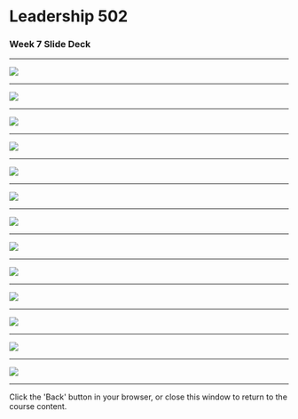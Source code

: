 
# Leadership 502

### Week 7 Slide Deck

---

![](LDRS502-9/assets/Slide01.jpeg)

---

![](LDRS502-9/assets/Slide02.jpeg)

---

![](LDRS502-9/assets/Slide03.jpeg)

---

![](LDRS502-9/assets/Slide04.jpeg)

---

![](LDRS502-9/assets/Slide05.jpeg)

---

![](LDRS502-9/assets/Slide06.jpeg)

---

![](LDRS502-9/assets/Slide07.jpeg)

---

![](LDRS502-9/assets/Slide08.jpeg)

---

![](LDRS502-9/assets/Slide09.jpeg)

---

![](LDRS502-9/assets/Slide10.jpeg)

---

![](LDRS502-9/assets/Slide11.jpeg)

---

![](LDRS502-9/assets/Slide12.jpeg)

---

![](LDRS502-9/assets/Slide13.jpeg)

---


Click the 'Back' button in your browser, or close this window to return to the course content.

